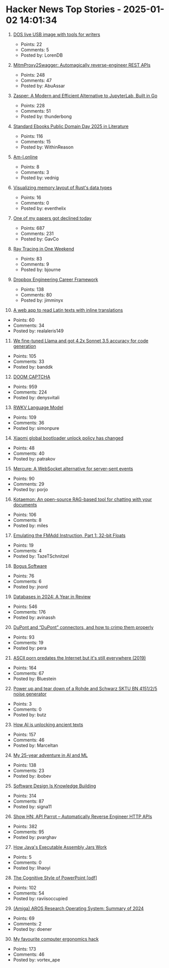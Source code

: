 # Hacker News Top Stories - 2025-01-02 14:01:34

1. [DOS live USB image with tools for writers](https://liam-on-linux.dreamwidth.org/93734.html)
   - Points: 22
   - Comments: 5
   - Posted by: LorenDB

2. [MitmProxy2Swagger: Automagically reverse-engineer REST APIs](https://github.com/alufers/mitmproxy2swagger)
   - Points: 248
   - Comments: 47
   - Posted by: AbuAssar

3. [Zasper: A Modern and Efficient Alternative to JupyterLab, Built in Go](https://github.com/zasper-io/zasper)
   - Points: 228
   - Comments: 51
   - Posted by: thunderbong

4. [Standard Ebooks Public Domain Day 2025 in Literature](https://standardebooks.org/blog/public-domain-day-2025)
   - Points: 116
   - Comments: 15
   - Posted by: WithinReason

5. [Am-I.online](https://am-i.online/)
   - Points: 8
   - Comments: 3
   - Posted by: vednig

6. [Visualizing memory layout of Rust's data types](https://www.youtube.com/watch?v=7_o-YRxf_cc)
   - Points: 16
   - Comments: 0
   - Posted by: eventhelix

7. [One of my papers got declined today](https://mathstodon.xyz/@tao/113721192051328193)
   - Points: 687
   - Comments: 231
   - Posted by: GavCo

8. [Ray Tracing in One Weekend](https://raytracing.github.io/books/RayTracingInOneWeekend.html)
   - Points: 83
   - Comments: 9
   - Posted by: bjourne

9. [Dropbox Engineering Career Framework](https://dropbox.github.io/dbx-career-framework/)
   - Points: 138
   - Comments: 80
   - Posted by: jimminyx

10. [A web app to read Latin texts with inline translations](https://adi.earth/apps/duplex/)
   - Points: 60
   - Comments: 34
   - Posted by: realaleris149

11. [We fine-tuned Llama and got 4.2x Sonnet 3.5 accuracy for code generation](https://finecodex.com/)
   - Points: 105
   - Comments: 33
   - Posted by: banddk

12. [DOOM CAPTCHA](https://doom-captcha.vercel.app/)
   - Points: 959
   - Comments: 224
   - Posted by: denysvitali

13. [RWKV Language Model](https://www.rwkv.com/)
   - Points: 109
   - Comments: 36
   - Posted by: simonpure

14. [Xiaomi global bootloader unlock policy has changed](https://xiaomitime.com/xiaomi-global-bootloader-unlock-policy-has-changed-20295/)
   - Points: 48
   - Comments: 40
   - Posted by: patrakov

15. [Mercure: A WebSocket alternative for server-sent events](https://github.com/dunglas/mercure)
   - Points: 90
   - Comments: 29
   - Posted by: porjo

16. [Kotaemon: An open-source RAG-based tool for chatting with your documents](https://github.com/Cinnamon/kotaemon)
   - Points: 106
   - Comments: 8
   - Posted by: miles

17. [Emulating the FMAdd Instruction, Part 1: 32-bit Floats](https://drilian.com/posts/2025.01.01-emulating-the-fmadd-instruction-part-1-32-bit-floats/)
   - Points: 19
   - Comments: 4
   - Posted by: TazeTSchnitzel

18. [Bogus Software](https://minesweepergame.com/history/bogus-software.php)
   - Points: 76
   - Comments: 6
   - Posted by: jnord

19. [Databases in 2024: A Year in Review](https://www.cs.cmu.edu/~pavlo/blog/2025/01/2024-databases-retrospective.html)
   - Points: 546
   - Comments: 176
   - Posted by: avinassh

20. [DuPont and “DuPont” connectors, and how to crimp them properly](https://www.mattmillman.com/info/crimpconnectors/dupont-and-dupont-connectors/)
   - Points: 93
   - Comments: 19
   - Posted by: pera

21. [ASCII porn predates the Internet but it's still everywhere (2019)](https://www.vice.com/en/article/ascii-pr0n-porn-predates-the-internet-but-its-still-everywhere-rule-34/)
   - Points: 164
   - Comments: 67
   - Posted by: Bluestein

22. [Power up and tear down of a Rohde and Schwarz SKTU BN 4151/2/5 noise generator](https://makertube.net/w/dJoJXuPoLfVpaadbvBYQWP)
   - Points: 3
   - Comments: 0
   - Posted by: butz

23. [How AI is unlocking ancient texts](https://www.nature.com/articles/d41586-024-04161-z)
   - Points: 157
   - Comments: 46
   - Posted by: Marceltan

24. [My 25-year adventure in AI and ML](https://austinhenley.com/blog/25yearsofai.html)
   - Points: 138
   - Comments: 23
   - Posted by: ibobev

25. [Software Design Is Knowledge Building](https://olano.dev/blog/software-design-is-knowledge-building/)
   - Points: 314
   - Comments: 87
   - Posted by: signa11

26. [Show HN: API Parrot – Automatically Reverse Engineer HTTP APIs](https://apiparrot.com/)
   - Points: 382
   - Comments: 95
   - Posted by: pvarghav

27. [How Java's Executable Assembly Jars Work](https://mill-build.org/blog/5-executable-jars.html)
   - Points: 5
   - Comments: 0
   - Posted by: lihaoyi

28. [The Cognitive Style of PowerPoint [pdf]](https://www.inf.ed.ac.uk/teaching/courses/pi/2016_2017/phil/tufte-powerpoint.pdf)
   - Points: 102
   - Comments: 54
   - Posted by: raviisoccupied

29. [(Amiga) AROS Research Operating System: Summary of 2024](https://arosnews.github.io/aros-x86-summary-2024/)
   - Points: 69
   - Comments: 2
   - Posted by: doener

30. [My favourite computer ergonomics hack](https://blog.jacobvosmaer.nl/0036-beeper/)
   - Points: 173
   - Comments: 46
   - Posted by: vortex_ape

